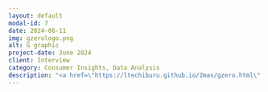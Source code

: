 ```yaml
---
layout: default
modal-id: 7
date: 2024-06-11
img: gzerologo.png
alt: G graphic
project-date: June 2024
client: Interview
category: Consumer Insights, Data Analysis
description: "<a href=\"https://ltechiburu.github.io/2mas/gzero.html\" target=\"_blank\" style=\"color: blue;\"><b><i>A mock study on a CPG reformulation.</i></b></a>"
---
```

